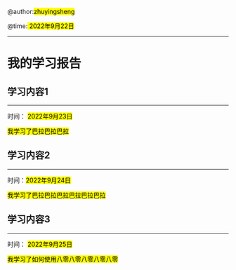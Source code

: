 @author:<mark>zhuyingsheng</mark> 

@time:<mark> 2022年9月22日</mark> 

---

# 我的学习报告

## 学习内容1

--- 

时间： <mark> 2022年9月23日</mark> 

<mark> 我学习了巴拉巴拉巴拉</mark> 

## 学习内容2

---

时间：<mark>2022年9月24日</mark> 

<mark> 我学习了巴拉巴拉巴拉巴拉巴拉巴拉</mark>  

## 学习内容3

---

时间： <mark>2022年9月25日</mark> 

<mark>我学习了如何使用八零八零八零八零八零</mark> 


